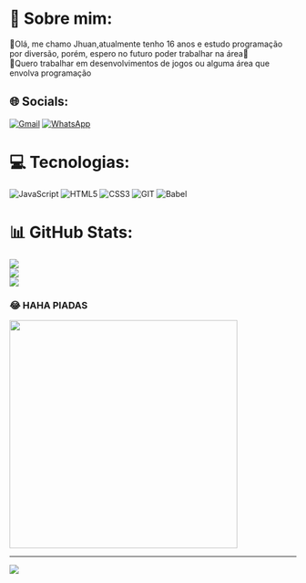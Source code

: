 # 💫 Sobre mim:
👋Olá, me chamo Jhuan,atualmente tenho 16 anos e estudo programação  por diversão, porém, espero no futuro poder trabalhar na área🥴<br>🤔Quero trabalhar em desenvolvimentos de jogos ou alguma área que envolva programação


## 🌐 Socials:
[![Gmail](https://img.shields.io/badge/Gmail-D14836?style=for-the-badge&logo=gmail&logoColor=white)](jhuanlucas12345@gmail.com)
[![WhatsApp](https://img.shields.io/badge/WhatsApp-25D366?style=for-the-badge&logo=whatsapp&logoColor=white)](https://wa.me/5521977258949)

# 💻 Tecnologias:
![JavaScript](https://img.shields.io/badge/javascript-%23323330.svg?style=for-the-badge&logo=javascript&logoColor=%23F7DF1E) ![HTML5](https://img.shields.io/badge/html5-%23E34F26.svg?style=for-the-badge&logo=html5&logoColor=white) ![CSS3](https://img.shields.io/badge/css3-%231572B6.svg?style=for-the-badge&logo=css3&logoColor=white) ![GIT](https://img.shields.io/badge/Git-fc6d26?style=for-the-badge&logo=git&logoColor=white) ![Babel](https://img.shields.io/badge/Babel-F9DC3e?style=for-the-badge&logo=babel&logoColor=black)

# 📊 GitHub Stats:
![](https://github-readme-stats.vercel.app/api?username=FRONK9999&theme=dark&hide_border=false&include_all_commits=false&count_private=false)<br/>
![](https://github-readme-streak-stats.herokuapp.com/?user=FRONK9999&theme=dark&hide_border=false)<br/>
![](https://github-readme-stats.vercel.app/api/top-langs/?username=FRONK9999&theme=dark&hide_border=false&include_all_commits=false&count_private=false&layout=compact)

### 😂 HAHA PIADAS
<img src='https://randommeme-five.vercel.app/' style="height: 400px;"/>

---
[![](https://visitcount.itsvg.in/api?id=FRONK9999&icon=2&color=12)](https://visitcount.itsvg.in)

<!-- Proudly created with GPRM ( https://gprm.itsvg.in ) -->
